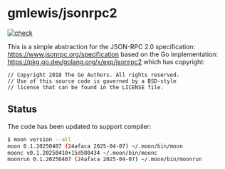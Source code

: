 # gmlewis/jsonrpc2
[![check](https://github.com/gmlewis/moonbit-jsonrpc2/actions/workflows/check.yml/badge.svg)](https://github.com/gmlewis/moonbit-jsonrpc2/actions/workflows/check.yml)

This is a simple abstraction for the JSON-RPC 2.0 specification:
https://www.jsonrpc.org/specification
based on the Go implementation: https://pkg.go.dev/golang.org/x/exp/jsonrpc2
which has copyright:
```
// Copyright 2018 The Go Authors. All rights reserved.
// Use of this source code is governed by a BSD-style
// license that can be found in the LICENSE file.
```

## Status

The code has been updated to support compiler:

```bash
$ moon version --all
moon 0.1.20250407 (24afaca 2025-04-07) ~/.moon/bin/moon
moonc v0.1.20250410+15d580434 ~/.moon/bin/moonc
moonrun 0.1.20250407 (24afaca 2025-04-07) ~/.moon/bin/moonrun
```
